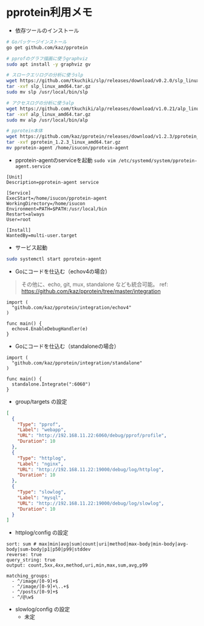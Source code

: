 # pprotein利用メモ

- 依存ツールのインストール
```bash
# Goパッケージインストール
go get github.com/kaz/pprotein

# pprofのグラフ描画に使うgraphviz
sudo apt install -y graphviz gv

# スロークエリログの分析に使うslp
wget https://github.com/tkuchiki/slp/releases/download/v0.2.0/slp_linux_amd64.tar.gz
tar -xvf slp_linux_amd64.tar.gz
sudo mv slp /usr/local/bin/slp

# アクセスログの分析に使うalp
wget https://github.com/tkuchiki/alp/releases/download/v1.0.21/alp_linux_amd64.tar.gz
tar -xvf alp_linux_amd64.tar.gz
sudo mv alp /usr/local/bin/alp

# pprotein本体
wget https://github.com/kaz/pprotein/releases/download/v1.2.3/pprotein_1.2.3_linux_amd64.tar.gz
tar -xvf pprotein_1.2.3_linux_amd64.tar.gz
mv pprotein-agent /home/isucon/pprotein-agent
```

- pprotein-agentのserviceを起動 `sudo vim /etc/systemd/system/pprotein-agent.service`
```
[Unit]
Description=pprotein-agent service

[Service]
ExecStart=/home/isucon/pprotein-agent
WorkingDirectory=/home/isucon
Environment=PATH=$PATH:/usr/local/bin
Restart=always
User=root

[Install]
WantedBy=multi-user.target
```

- サービス起動
```bash
sudo systemctl start pprotein-agent
```

- Goにコードを仕込む（echov4の場合）
> その他に、echo, git, mux, standalone なども統合可能。
> ref: https://github.com/kaz/pprotein/tree/master/integration
```golang
import (
  "github.com/kaz/pprotein/integration/echov4"
)

func main() {
  echov4.EnableDebugHandler(e)
}
```

- Goにコードを仕込む（standaloneの場合）
```golang
import (
  "github.com/kaz/pprotein/integration/standalone"
)

func main() {
  standalone.Integrate(":6060")
}
```

- group/targets の設定
```json
[
  {
    "Type": "pprof",
    "Label": "webapp",
    "URL": "http://192.168.11.22:6060/debug/pprof/profile",
    "Duration": 10
  },
  {
    "Type": "httplog",
    "Label": "nginx",
    "URL": "http://192.168.11.22:19000/debug/log/httplog",
    "Duration": 10
  },
  {
    "Type": "slowlog",
    "Label": "mysql",
    "URL": "http://192.168.11.22:19000/debug/log/slowlog",
    "Duration": 10
  }
]
```

- httplog/config の設定
```
sort: sum # max|min|avg|sum|count|uri|method|max-body|min-body|avg-body|sum-body|p1|p50|p99|stddev
reverse: true
query_string: true
output: count,5xx,4xx,method,uri,min,max,sum,avg,p99

matching_groups:
  - ^/image/[0-9]+$
  - ^/image/[0-9]+\..+$
  - ^/posts/[0-9]+$
  - ^/@\w$
```

- slowlog/config の設定
  - 未定
